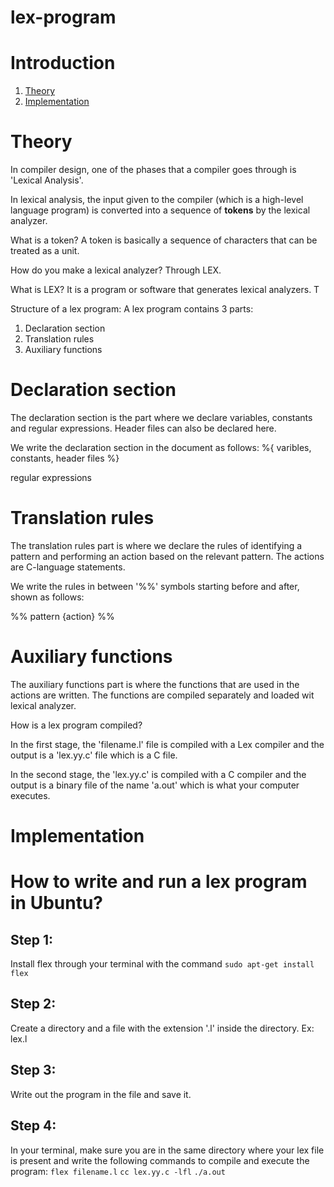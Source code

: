 # lex-program
# Introduction
1. <a href="theory">Theory</a>
2. <a href="implementation">Implementation</a>

# <a id="theory">Theory</a>
In compiler design, one of the phases that a compiler goes through is 'Lexical Analysis'.

In lexical analysis, the input given to the compiler (which is a high-level language program) is converted into a sequence of **tokens** by the lexical analyzer.

What is a token?
A token is basically a sequence of characters that can be treated as a unit.

How do you make a lexical analyzer?
Through LEX.

What is LEX?
It is a program or software that generates lexical analyzers. T

Structure of a lex program:
A lex program contains 3 parts:
1. Declaration section
2. Translation rules
3. Auxiliary functions

# Declaration section
The declaration section is the part where we declare variables, constants and regular expressions. Header files can also be declared here.

We write the declaration section in the document as follows:
%{
  varibles, constants, header files
%}

regular expressions

# Translation rules
The translation rules part is where we declare the rules of identifying a pattern and performing an action based on the relevant pattern. The actions are C-language statements.

We write the rules in between '%%' symbols starting before and after, shown as follows:

%%
pattern {action}
%%

# Auxiliary functions
The auxiliary functions part is where the functions that are used in the actions are written. The functions are compiled separately and loaded wit lexical analyzer.

How is a lex program compiled?

In the first stage, the 'filename.l' file is compiled with a Lex compiler and the output is a 'lex.yy.c' file which is a C file.

In the second stage, the 'lex.yy.c' is compiled with a C compiler and the output is a binary file of the name 'a.out' which is what your computer executes.

# <a id="implementation">Implementation</a>

# How to write and run a lex program in Ubuntu?

## Step 1:
Install flex through your terminal with the command
`sudo apt-get install flex`

## Step 2:
Create a directory and a file with the extension '.l' inside the directory.
Ex: lex.l

## Step 3:
Write out the program in the file and save it.

## Step 4:
In your terminal, make sure you are in the same directory where your lex file is present and write the following commands to compile and execute the program:
`flex filename.l`
`cc lex.yy.c -lfl`
`./a.out`